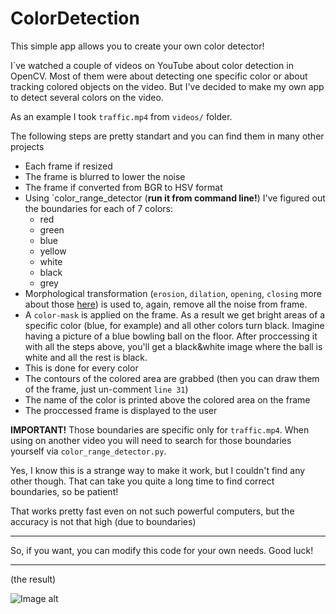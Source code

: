# ColorDetection
This simple app allows you to create your own color detector!

I`ve watched a couple of videos on YouTube about color detection in OpenCV. Most of them were about detecting one specific color or about tracking colored objects on the video. But I've decided to make my own app to detect several colors on the video.

As an example I took `traffic.mp4` from `videos/` folder. 

The following steps are pretty standart and you can find them in many other projects
- Each frame if resized
- The frame is blurred to lower the noise
- The frame if converted from BGR to HSV format
- Using `color_range_detector (<strong>run it from command line!</strong>) I've figured out the boundaries for each of 7 colors:
    - red
    - green
    - blue
    - yellow
    - white
    - black
    - grey
- Morphological transformation (`erosion`, `dilation`, `opening`, `closing` more about those [here](https://www.youtube.com/watch?v=YA5u2PI3hF0&t=361s)) is used to, again, remove all the noise from frame. 
- A `color-mask` is applied on the frame. As a result we get bright areas of a specific color (blue, for example) and all other colors turn black. Imagine having a picture of a blue bowling ball on the floor. After proccessing it with all the steps above, you'll get a black&white image where the ball is white and all the rest is black.
- This is done for every color
- The contours of the colored area are grabbed (then you can draw them of the frame, just un-comment `line 31`)
- The name of the color is printed above the colored area on the frame
- The proccessed frame is displayed to the user

<strong>IMPORTANT!</strong> Those boundaries are specific only for `traffic.mp4`. When using on another video you will need to search for those boundaries yourself via `color_range_detector.py`.

Yes, I know this is a strange way to make it work, but I couldn't find any other though. That can take you quite a long time to find correct boundaries, so be patient!

That works pretty fast even on not such powerful computers, but the accuracy is not that high (due to boundaries)
____
So, if you want, you can modify this code for your own needs. Good luck!
____
(the result)

![Image alt](https://github.com/CREESTL/ColorDetection/raw/master/result.gif)

